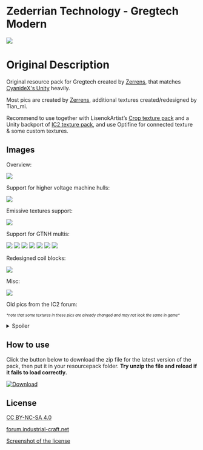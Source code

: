 # Zederrian Technology - Gregtech Modern

![]( https://ftp.bmp.ovh/imgs/2020/10/6289f5d008844c8a.png )

# Original Description

Original resource pack for Gregtech created by [Zerrens](https://forum.industrial-craft.net/core/user/12229-zerrens/), that matches [CyanideX's Unity](https://www.curseforge.com/minecraft/texture-packs/unity ) heavily.

Most pics are created by [Zerrens](https://forum.industrial-craft.net/core/user/12229-zerrens/), additional textures created/redesigned by Tian_mi.

Recommend to use together with LisenokArtist’s [Crop texture pack](https://github.com/LisenokArtist/GT5_crop_texturepack) and a Unity backport of [IC2 texture pack](https://www.curseforge.com/minecraft/texture-packs/unity-ic2-1-7-10-backport), and use Optifine for connected texture & some custom textures.

## Images

Overview:

![](https://s3.bmp.ovh/imgs/2023/07/26/77f7715b509c72b3.png)

Support for higher voltage machine hulls:

![](https://s3.bmp.ovh/imgs/2023/07/26/51dc77dfdd99876d.png)

Emissive textures support:

![](https://s3.bmp.ovh/imgs/2023/07/26/59b805f3967cce87.png)

Support for GTNH multis:

![](https://s3.bmp.ovh/imgs/2023/07/26/d60a97a1ba66fe02.png)
![](https://s3.bmp.ovh/imgs/2023/07/26/f5b4064c0f924bb2.png)
![](https://s3.bmp.ovh/imgs/2023/07/26/826ef7f025c9e2e4.png)
![](https://s3.bmp.ovh/imgs/2023/07/26/4a3f3b5123419db0.png)
![](https://s3.bmp.ovh/imgs/2023/07/26/48a1f1cc40b345f9.png)
![](https://s3.bmp.ovh/imgs/2023/07/26/378d399b2a1d129d.png)
![](https://s3.bmp.ovh/imgs/2023/07/26/0cf028a935cb75c8.png)

Redesigned coil blocks:

![](https://s3.bmp.ovh/imgs/2023/07/26/e66061c304b56722.png)

Misc:

![](https://s3.bmp.ovh/imgs/2023/07/26/e3326248f8c9344b.gif)



Old pics from the IC2 forum:

*<font size=1>\*note that some textures in these pics are already changed and may not look the same in game\*</font>*
<details>
  <summary>Spoiler</summary>
  <img src="https://ftp.bmp.ovh/imgs/2020/10/484e3ac8ebc0ca98.png" />
  <img src="https://ftp.bmp.ovh/imgs/2020/10/f5e0e23acfeac75f.png" />
  <img src="https://ftp.bmp.ovh/imgs/2020/10/ada0779ed243f412.png" />
  <img src="https://ftp.bmp.ovh/imgs/2020/10/b4b31db36318dcf8.png" />
  <img src="https://ftp.bmp.ovh/imgs/2020/10/bc7577b9e7874d13.png" />
  <img src="https://ftp.bmp.ovh/imgs/2020/10/f72b827b9449fce7.png" />
  <img src="https://ftp.bmp.ovh/imgs/2020/10/aa90f64d56ae3099.png" />
  <img src="https://ftp.bmp.ovh/imgs/2020/10/adfea679f0946d25.png" />
  <img src="https://ftp.bmp.ovh/imgs/2020/10/1380cc0fceb35a09.png" />
  <img src="https://ftp.bmp.ovh/imgs/2020/10/8110014e57486497.png" />
  <img src="https://ftp.bmp.ovh/imgs/2020/10/102778963956a283.png" />
  <img src="https://ftp.bmp.ovh/imgs/2020/10/d7ba3d02e64ecc1d.png" />
</details>

## How to use

Click the button below to download the zip file for the latest version of the pack, then put it in your resourcepack folder. **Try unzip the file and reload if it fails to load correctly.**

[![Download](https://img.shields.io/badge/download-latest-blue.svg)](https://github.com/MCTian-mi/Zederrian-Technology-GT5U/archive/refs/heads/master.zip)

## License

[CC BY-NC-SA 4.0](http://creativecommons.org/licenses/by-nc-sa/4.0/deed.en)

[forum.industrial-craft.net](https://forum.industrial-craft.net/thread/11192-16x-ic2-gt5u-6-ae2-more-zederrian-technology-1-4-0/?postID=177688&highlight=zederrian#post177688)

[Screenshot of the license](https://i.imgur.com/3QeuL49.png)
